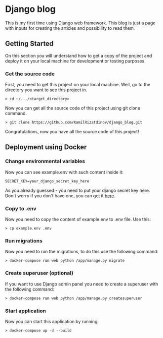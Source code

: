 # Django blog
This is my first time using Django web framework. 
This blog is just a page with inputs for creating the articles and possibility to read them.
## Getting Started
On this section you will understand how to get a copy of the project and 
deploy it on your local machine for development or testing purposes.
### Get the source code
First, you need to get this project on your local machine. 
Well, go to the directory you want to see this project in.
```
> cd ~/.../<target_directory>
```
Now you can get all the source code of this project using git clone command.
```
> git clone https://github.com/KamilRizatdinov/django_blog.git
```
Congratulations, now you have all the source code of this project!
## Deployment using Docker
### Change environmental variables
Now you can see example.env with such content inside it:
```
SECRET_KEY=your_django_secret_key_here
```
As you already guessed - you need to put your django secret key here. Don't worry if you don't have one, you can get it [here](https://djecrety.ir).
### Copy to .env
Now you need to copy the content of example.env to .env file. Use this:
```
> cp example.env .env
```
### Run migrations
Now you need to run the migrations, to do this use the following command:
```
> docker-compose run web python /app/manage.py migrate
```
### Create superuser (optional)
If you want to use Django admin panel you need to create a superuser with the following command:
```
> docker-compose run web python /app/manage.py createsuperuser
```
### Start application
Now you can start this application by running:
```
> docker-compose up -d --build
```










